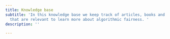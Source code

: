 ```yaml
---
title: Knowledge base
subtitle: 'In this knowledge base we keep track of articles, books and other publications
  that are relevant to learn more about algorithmic fairness. '
description: ''

---
```

